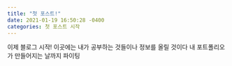 ```yaml
---
title: "첫 포스트!"
date: 2021-01-19 16:50:28 -0400
categories: 첫 포스트 시작
---
```


이제 블로그 시작!
이곳에는 내가 공부하는 것들이나 정보를 올릴 것이다
내 포트폴리오가 만들어지는 날까지 파이팅
